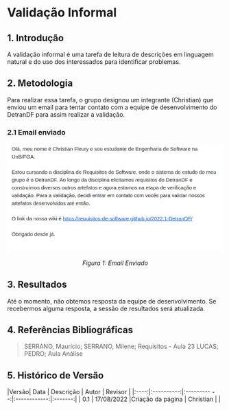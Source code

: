 # Validação Informal

## 1. Introdução
A validação informal é uma tarefa de leitura de descrições em linguagem natural e do uso dos interessados para identificar problemas.

## 2. Metodologia
Para realizar essa tarefa, o grupo designou um integrante (Christian) que enviou um email para tentar contato com a equipe de desenvolvimento do DetranDF para assim realizar a validação.
 
### 2.1 Email enviado
<center>
<img src="..\..\images\validacao\email.png">

*Figura 1: Email Enviado*
</center>


## 3. Resultados
Até o momento, não obtemos resposta da equipe de desenvolvimento. Se recebermos alguma resposta, a sessão de resultados será atualizada. 
 
## 4. Referências Bibliográficas
> SERRANO, Maurício; SERRANO, Milene; Requisitos - Aula 23
> LUCAS; PEDRO; Aula Análise


## 5. Histórico de Versão

|Versão|    Data    |    Descrição         | Autor        | Revisor |
|:----:|:----------:|:---------         --:|:------------:|:-------:|
| 0.1  | 17/08/2022 |Criação da página    |  Christian    |         |
 
